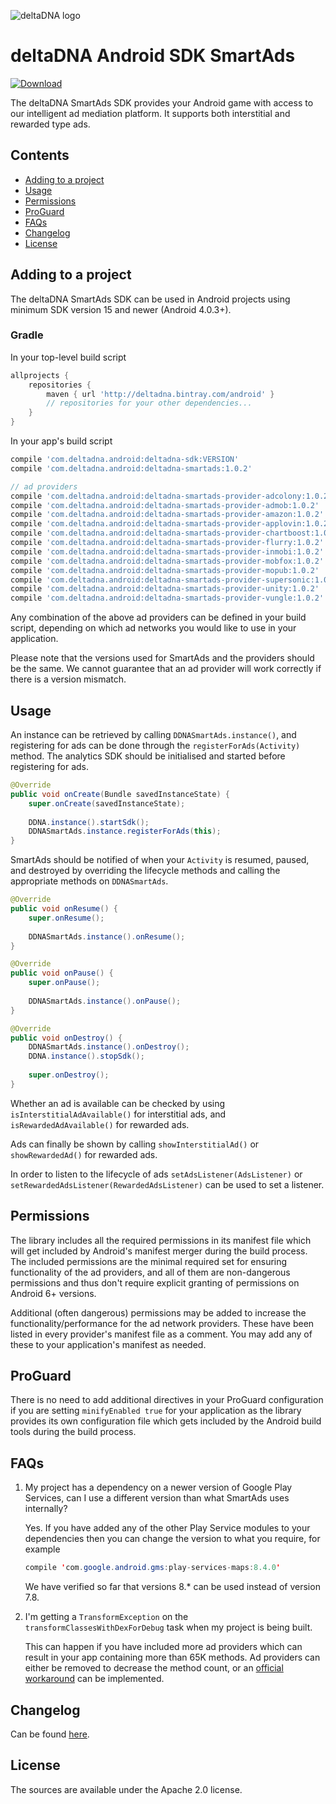 ![deltaDNA logo](https://deltadna.com/wp-content/uploads/2015/06/deltadna_www@1x.png)

# deltaDNA Android SDK SmartAds
[![Download](https://api.bintray.com/packages/deltadna/android/deltadna-smartads/images/download.svg)](https://bintray.com/deltadna/android/deltadna-smartads/_latestVersion)

The deltaDNA SmartAds SDK provides your Android game with access to our
intelligent ad mediation platform.  It supports both interstitial and
rewarded type ads.

## Contents
* [Adding to a project](#adding-to-a-project)
* [Usage](#usage)
* [Permissions](#permissions)
* [ProGuard](#proguard)
* [FAQs](#faqs)
* [Changelog](#changelog)
* [License](#license)

## Adding to a project
The deltaDNA SmartAds SDK can be used in Android projects using minimum
SDK version 15 and newer (Android 4.0.3+).

### Gradle
In your top-level build script
```groovy
allprojects {
    repositories {
        maven { url 'http://deltadna.bintray.com/android' }
        // repositories for your other dependencies...
    }
}
```
In your app's build script
```groovy
compile 'com.deltadna.android:deltadna-sdk:VERSION'
compile 'com.deltadna.android:deltadna-smartads:1.0.2'

// ad providers
compile 'com.deltadna.android:deltadna-smartads-provider-adcolony:1.0.2'
compile 'com.deltadna.android:deltadna-smartads-provider-admob:1.0.2'
compile 'com.deltadna.android:deltadna-smartads-provider-amazon:1.0.2'
compile 'com.deltadna.android:deltadna-smartads-provider-applovin:1.0.2'
compile 'com.deltadna.android:deltadna-smartads-provider-chartboost:1.0.2'
compile 'com.deltadna.android:deltadna-smartads-provider-flurry:1.0.2'
compile 'com.deltadna.android:deltadna-smartads-provider-inmobi:1.0.2'
compile 'com.deltadna.android:deltadna-smartads-provider-mobfox:1.0.2'
compile 'com.deltadna.android:deltadna-smartads-provider-mopub:1.0.2'
compile 'com.deltadna.android:deltadna-smartads-provider-supersonic:1.0.2'
compile 'com.deltadna.android:deltadna-smartads-provider-unity:1.0.2'
compile 'com.deltadna.android:deltadna-smartads-provider-vungle:1.0.2'
```
Any combination of the above ad providers can be defined in your build
script, depending on which ad networks you would like to use in your
application.

Please note that the versions used for SmartAds and the providers should
be the same. We cannot guarantee that an ad provider will work correctly
if there is a version mismatch.

## Usage
An instance can be retrieved by calling `DDNASmartAds.instance()`, and
registering for ads can be done through the `registerForAds(Activity)`
method. The analytics SDK should be initialised and started before
registering for ads.
```java
@Override
public void onCreate(Bundle savedInstanceState) {
    super.onCreate(savedInstanceState);
    
    DDNA.instance().startSdk();
    DDNASmartAds.instance.registerForAds(this);
}
```

SmartAds should be notified of when your `Activity` is resumed, paused,
and destroyed by overriding the lifecycle methods and calling the
appropriate methods on `DDNASmartAds`.
```java
@Override
public void onResume() {
    super.onResume();
    
    DDNASmartAds.instance().onResume();
}

@Override
public void onPause() {
    super.onPause();
    
    DDNASmartAds.instance().onPause();
}

@Override
public void onDestroy() {
    DDNASmartAds.instance().onDestroy();
    DDNA.instance().stopSdk();
    
    super.onDestroy();
}
```

Whether an ad is available can be checked by using
`isInterstitialAdAvailable()` for interstitial ads, and
`isRewardedAdAvailable()` for rewarded ads.

Ads can finally be shown by calling `showInterstitialAd()` or
`showRewardedAd()` for rewarded ads.

In order to listen to the lifecycle of ads `setAdsListener(AdsListener)`
or `setRewardedAdsListener(RewardedAdsListener)` can be used to set a
listener.

## Permissions
The library includes all the required permissions in its manifest file
which will get included by Android's manifest merger during the build
process. The included permissions are the minimal required set for
ensuring functionality of the ad providers, and all of them are
non-dangerous permissions and thus don't require explicit granting of
permissions on Android 6+ versions.

Additional (often dangerous) permissions may be added to increase the
functionality/performance for the ad network providers. These have been
listed in every provider's manifest file as a comment. You may add any
of these to your application's manifest as needed.

## ProGuard
There is no need to add additional directives in your ProGuard
configuration if you are setting `minifyEnabled true` for your
application as the library provides its own configuration file which
gets included by the Android build tools during the build process.

## FAQs
1.  My project has a dependency on a newer version of Google Play
    Services, can I use a different version than what SmartAds uses
    internally?
    
    Yes. If you have added any of the other Play Service modules to
    your dependencies then you can change the version to what you
    require, for example
    ```Java
    compile 'com.google.android.gms:play-services-maps:8.4.0'
    ```
    We have verified so far that versions 8.* can be used instead of
    version 7.8.
2.  I'm getting a `TransformException` on the
    `transformClassesWithDexForDebug` task when my project is being
    built.
    
    This can happen if you have included more ad providers which can
    result in your app containing more than 65K methods. Ad providers
    can either be removed to decrease the method count, or an
    [official workaround](http://developer.android.com/tools/building/multidex.html#mdex-gradle)
    can be implemented.

## Changelog
Can be found [here](CHANGELOG.md).

## License
The sources are available under the Apache 2.0 license.
